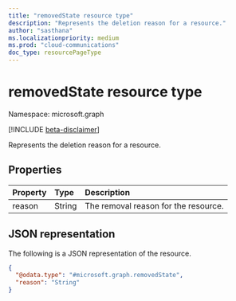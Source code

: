 ```yaml
---
title: "removedState resource type"
description: "Represents the deletion reason for a resource."
author: "sasthana"
ms.localizationpriority: medium
ms.prod: "cloud-communications"
doc_type: resourcePageType
---
```


# removedState resource type

Namespace: microsoft.graph

[!INCLUDE [beta-disclaimer](../../includes/beta-disclaimer.md)]

Represents the deletion reason for a resource.

## Properties

| Property | Type   | Description                          |
|:---------|:-------|:-------------------------------------|
| reason   | String | The removal reason for the resource. |

## JSON representation

The following is a JSON representation of the resource.

<!-- {
  "blockType": "resource",
  "@odata.type": "microsoft.graph.removedState"
} -->
```json
{
  "@odata.type": "#microsoft.graph.removedState",
  "reason": "String"
}
```
